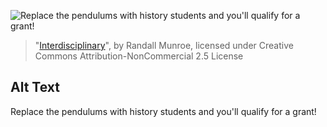 ![Replace the pendulums with history students and you'll qualify for a grant!](https://imgs.xkcd.com/comics/interdisciplinary.png)
> "[Interdisciplinary](https://xkcd.com/755/)", by Randall Munroe, licensed under Creative Commons Attribution-NonCommercial 2.5 License

## Alt Text
Replace the pendulums with history students and you'll qualify for a grant!
